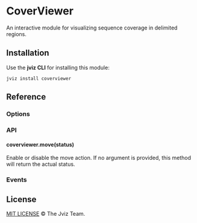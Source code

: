 # CoverViewer

An interactive module for visualizing sequence coverage in delimited regions.

## Installation

Use the **jviz CLI** for installing this module:

```
jviz install coverviewer
```

## Reference

### Options

### API

#### coverviewer.move(status)

Enable or disable the move action. If no argument is provided, this method will return the actual status.

### Events

## License

[MIT LICENSE](./LICENSE) &copy; The Jviz Team.
